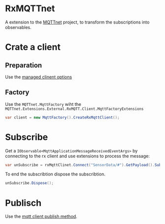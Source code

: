 # RxMQTTnet
A extension to the [MQTTnet](https://github.com/chkr1011/MQTTnet) project, to transform the subscriptions into observables.

# Crate a client
## Preparation
Use the [managed clinent options](https://github.com/chkr1011/MQTTnet/wiki/ManagedClient#preparation)
## Factory
Use the `MQTTnet.MqttFactory` wiht the `MQTTnet.Extensions.External.RxMQTT.Client.MqttFactoryExtensions`
```csharp
var client = new MqttFactory().CreateRxMqttClient();
```

# Subscribe
Get a `IObservable<MqttApplicationMessageReceivedEventArgs>` by connecting to the rx client and use extensions to process the message:
```csharp
var unSubscribe = rxMqttClinet.Connect("SensorData/#").GetPayload().Subscribe(Console.WriteLine);
```
To end the subscribtion dispose the subscribtion.
```csharp
unSubscribe.Dispose();
```

# Publisch
Use the [mqtt client publish method](https://github.com/chkr1011/MQTTnet/wiki/Client#publishing-messages).
